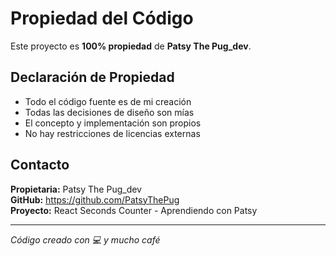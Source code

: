 # Propiedad del Código

Este proyecto es **100% propiedad** de **Patsy The Pug_dev**.

## Declaración de Propiedad

- Todo el código fuente es de mi creación
- Todas las decisiones de diseño son mías
- El concepto y implementación son propios
- No hay restricciones de licencias externas

## Contacto

**Propietaria:** Patsy The Pug_dev  
**GitHub:** https://github.com/PatsyThePug  
**Proyecto:** React Seconds Counter - Aprendiendo con Patsy

---
*Código creado con 💻 y mucho café*